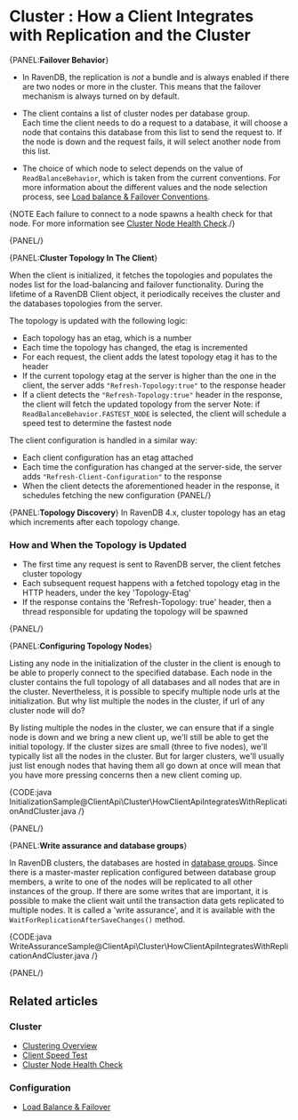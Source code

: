 ﻿# Cluster : How a Client Integrates with Replication and the Cluster

{PANEL:**Failover Behavior**}

* In RavenDB, the replication is _not_ a bundle and is always enabled if there are two nodes or more in the cluster. 
  This means that the failover mechanism is always turned on by default.  

* The client contains a list of cluster nodes per database group.  
  Each time the client needs to do a request to a database, it will choose a node that contains this database from this list to send the request to. 
  If the node is down and the request fails, it will select another node from this list.  

* The choice of which node to select depends on the value of `ReadBalanceBehavior`, which is taken from the current conventions. 
  For more information about the different values and the node selection process, see [Load balance & Failover Conventions](../../client-api/configuration/load-balance-and-failover). 
  
{NOTE Each failure to connect to a node spawns a health check for that node. For more information see [Cluster Node Health Check](health-check)./}

{PANEL/}

{PANEL:**Cluster Topology In The Client**}

When the client is initialized, it fetches the topologies and populates the nodes list for the load-balancing and failover functionality.
During the lifetime of a RavenDB Client object, it periodically receives the cluster and the databases topologies from the server.  

The topology is updated with the following logic:

* Each topology has an etag, which is a number
* Each time the topology has changed, the etag is incremented
* For each request, the client adds the latest topology etag it has to the header
* If the current topology etag at the server is higher than the one in the client, the server adds `"Refresh-Topology:true"` to the response header
* If a client detects the `"Refresh-Topology:true"` header in the response, the client will fetch the updated topology from the server
  Note: if `ReadBalanceBehavior.FASTEST_NODE` is selected, the client will schedule a speed test to determine the fastest node

The client configuration is handled in a similar way:

* Each client configuration has an etag attached
* Each time the configuration has changed at the server-side, the server adds `"Refresh-Client-Configuration"` to the response
* When the client detects the aforementioned header in the response, it schedules fetching the new configuration
{PANEL/}

{PANEL:**Topology Discovery**}
In RavenDB 4.x, cluster topology has an etag which increments after each topology change.

### How and When the Topology is Updated

* The first time any request is sent to RavenDB server, the client fetches cluster topology
* Each subsequent request happens with a fetched topology etag in the HTTP headers, under the key 'Topology-Etag'
* If the response contains the 'Refresh-Topology: true' header, then a thread responsible for updating the topology will be spawned

{PANEL/}

{PANEL:**Configuring Topology Nodes**}

Listing any node in the initialization of the cluster in the client is enough to be able to properly connect to the specified database. 
Each node in the cluster contains the full topology of all databases and all nodes that are in the cluster.
Nevertheless, it is possible to specify multiple node urls at the initialization. But why list multiple the nodes in the cluster, if url of any cluster node will do?

By listing multiple the nodes in the cluster, we can ensure that if a single node is down and we bring a new client up, we'll still be able to get the initial topology. If the cluster sizes are small (three to five nodes), we'll typically list all the nodes in the cluster. But for larger clusters, we'll usually just list enough nodes that having them all go down at once will mean that you have more pressing concerns then a new client coming up.

{CODE:java InitializationSample@ClientApi\Cluster\HowClientApiIntegratesWithReplicationAndCluster.java /}

{PANEL/}

{PANEL:**Write assurance and database groups**}

In RavenDB clusters, the databases are hosted in [database groups](../../glossary/database-group). 
Since there is a master-master replication configured between database group members, a write to one of the nodes will be replicated to all other instances of the group.
If there are some writes that are important, it is possible to make the client wait until the transaction data gets replicated to multiple nodes. It is called a 'write assurance', and it is available with the `WaitForReplicationAfterSaveChanges()` method.

{CODE:java WriteAssuranceSample@ClientApi\Cluster\HowClientApiIntegratesWithReplicationAndCluster.java /}

{PANEL/}


## Related articles

### Cluster

- [Clustering Overview](../../server/clustering/overview)
- [Client Speed Test](../../client-api/cluster/speed-test)
- [Cluster Node Health Check](../../client-api/cluster/health-check)

### Configuration

- [Load Balance & Failover](../../client-api/configuration/load-balance-and-failover)
